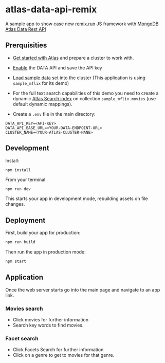 # atlas-data-api-remix
A sample app to show case new [remix.run](https://remix.run/) JS framework with [MongoDB Atlas Data Rest API](https://www.mongodb.com/developer/quickstart/atlas_data_api_introduction/)

## Prerquisities

- [Get started with Atlas](https://docs.atlas.mongodb.com/getting-started/) and prepare a cluster to work with.

- [Enable](https://docs.atlas.mongodb.com/api/data-api/) the DATA API and save the API key

- [Load sample data](https://docs.atlas.mongodb.com/sample-data/) set into the cluster (This application is using `sample_mflix` for its demo)

- For the full text search capabilities of this demo you need to create a dynamic [Atlas Search index](https://docs.atlas.mongodb.com/atlas-search/tutorial/create-index-ui/) on collection `sample_mflix.movies` (use default dynamic mappings).

- Create a `.env` file in the main directory:
```
DATA_API_KEY=<API-KEY>
DATA_API_BASE_URL=<YOUR-DATA-ENDPOINT-URL>
CLUSTER_NAME=<YOUR-ATLAS-CLUSTER-NANE>
```

## Development

Install:
```
npm install
```

From your terminal:

```sh
npm run dev
```

This starts your app in development mode, rebuilding assets on file changes.

## Deployment

First, build your app for production:

```sh
npm run build
```

Then run the app in production mode:

```sh
npm start
```

## Application

Once the web server starts go into the main page and navigate to an app link. 

### Movies search

- Click movies for further information
- Search key words to find movies.

### Facet search

- Click Facets Search for further information
- Click on a genre to get to movies for that genre.
